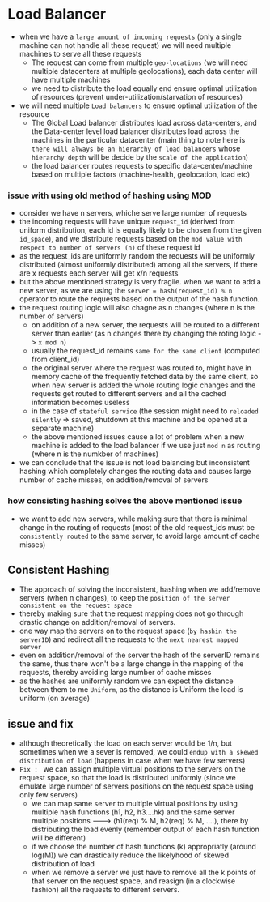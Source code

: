 # Load Balancer
- when we have a `large amount of incoming requests` (only a single machine can not handle all these request) we will need multiple machines to serve all these requests
    - The request can come from multiple `geo-locations` (we will need multiple datacenters at multiple geolocations), each data center will have multiple machines
    - we need to distribute the load equally end ensure optimal utilization of resources (prevent under-utilization/starvation of resources)
- we will need multiple `Load balancers` to ensure optimal utilization of the resource
    - The Global Load balancer distributes load across data-centers, and the Data-center level load balancer distributes load across the machines in the particular datacenter (main thing to note here is `there will always be an hierarchy of load balancers` whose `hierarchy depth` will be decide by the `scale of the application`)
    - the load balancer routes requests to specific data-center/machine based on multiple factors (machine-health, geolocation, load etc)


### issue with using old method of hashing using MOD
- consider we have n servers, whiche serve large number of requests
- the incoming requests will have unique `request_id` (derived from uniform distribution, each id is equally likely to be chosen from the given `id_space`), and we distribute requests based on the `mod value with respect to number of servers (n)` of these request id
- as the request_ids are uniformly random the requests will be uniformly distributed (almost uniformly distributed) among all the servers, if there are x requests each server will get x/n requests 
- but the above mentioned strategy is very fragile. when we want to add a new server, as we are using the `server = hash(request_id) % n` operator to route the requests based on the output of the hash function. 
- the request routing logic will also chagne as n changes (where n is the number of servers)
    - on addition of a new server, the requests will be routed to a different server than earlier (as n changes there by changing the roting logic -> `x mod n`)
    - usually the request_id remains `same for the same client` (computed from client_id)
    - the original server where the request was routed to, might have in memory cache of the frequently fetched data by the same client, so when new server is added the whole routing logic changes and the requests get routed to different servers and all the cached information becomes useless
    - in the case of `stateful service` (the session might need to `reloaded silently` => saved, shutdown at this machine and be opened at a separate machine)
    - the above mentioned issues cause a lot of problem when a new machine is added to the load balancer if we use just `mod n` as routing (where n is the numkber of machines)
- we can conclude that the issue is not load balancing but inconsistent hashing which completely changes the routing data and causes large number of cache misses, on addition/removal of servers

### how consisting hashing solves the above mentioned issue
- we want to add new servers, while making sure that there is minimal change in the routing of requests (most of the old request_ids must be `consistently routed` to the same server, to avoid large amount of cache misses)

## Consistent Hashing
- The approach of solving the inconsistent, hashing when we add/remove servers (when n changes), to keep the `position of the server consistent on the request space`
- thereby making sure that the request mapping does not go through drastic change on addition/removal of servers. 
- one way map the servers on to the request space (`by hashin the serverID`) and redirect all the requests to the `next nearest mapped server`
- even on addition/removal of the server the hash of the serverID remains the same, thus there won't be a large change in the mapping of the requests, thereby avoiding large number of cache misses
- as the hashes are uniformly random we can expect the distance between them to me `Uniform`, as the distance is Uniform the load is uniform (on average)

## issue and fix
- although theoretically the load on each server would be 1/n, but sometimes when we a sever is removed, we could `endup with a skewed distribution of load` (happens in case when we have few servers)
- `Fix : ` we can assign multiple virtual positions to the servers on the request space, so that the load is distributed uniformly (since we emulate large number of servers positions on the request space using only few servers)
    - we can map same server to multiple virtual positions by using multiple hash functions (h1, h2, h3....hk) and the same server multiple positions ---> (h1(req) % M, h2(req) % M, ....), there by distributing the load evenly (remember output of each hash function will be different) 
    - if we choose the number of hash functions (k) appropriatly (around log(M)) we can drastically reduce the likelyhood of skewed distribution of load  
    - when we remove a server we just have to remove all the k points of that server on the request space, and reasign (in a clockwise fashion) all the requests to different servers.


